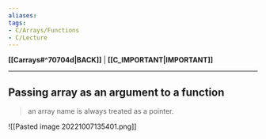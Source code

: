 ```yaml
---
aliases:
tags:
- C/Arrays/Functions
- C/Lecture
---
```

**[[Carrays#^70704d|BACK]]** | **[[C_IMPORTANT|IMPORTANT]]**

---
## Passing array as an argument to a function
> an array name is always treated as a pointer.

![[Pasted image 20221007135401.png]]